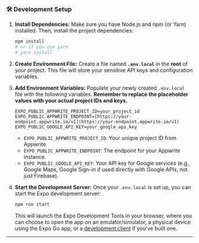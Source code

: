 ### 🛠️ Development Setup

1.  **Install Dependencies:**
    Make sure you have Node.js and npm (or Yarn) installed. Then, install the project dependencies:
    ```bash
    npm install
    # or if you use yarn
    # yarn install
    ```

2.  **Create Environment File:**
    Create a file named **`.env.local`** in the **root** of your project. This file will store your sensitive API keys and configuration variables.

3.  **Add Environment Variables:**
    Populate your newly created `.env.local` file with the following variables. **Remember to replace the placeholder values with your actual project IDs and keys.**

    ```env
    EXPO_PUBLIC_APPWRITE_PROJECT_ID=your_project_id
    EXPO_PUBLIC_APPWRITE_ENDPOINT=[https://your-endpoint.appwrite.io/v1](https://your-endpoint.appwrite.io/v1)
    EXPO_PUBLIC_GOOGLE_API_KEY=your_google_api_key
    ```
    * `EXPO_PUBLIC_APPWRITE_PROJECT_ID`: Your unique project ID from Appwrite.
    * `EXPO_PUBLIC_APPWRITE_ENDPOINT`: The endpoint for your Appwrite instance.
    * `EXPO_PUBLIC_GOOGLE_API_KEY`: Your API key for Google services (e.g., Google Maps, Google Sign-in if used directly with Google APIs, not just Firebase).

4.  **Start the Development Server:**
    Once your `.env.local` is set up, you can start the Expo development server:
    ```bash
    npm run start
    ```
    This will launch the Expo Development Tools in your browser, where you can choose to open the app on an emulator/simulator, a physical device using the Expo Go app, or a [development client](https://docs.expo.dev/develop/development-builds/introduction/) if you've built one.

---
